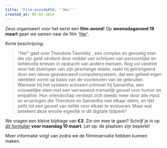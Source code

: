 ```yaml
---
title: 'Film-avond&#58; ''Her'''
created_at: 05-03-2014
---
```


Zeus organiseert voor het eerst een **film-avond**! Op **woensdagavond 19 maart** gaan we samen naar de film '[Her](https://www.imdb.com/title/tt1798709/ "Her")'.

Korte beschrijving:

> "Her" gaat over Theodore Twombly , een complex en gevoelig man die zijn geld verdient door middel van schrijven van persoonlijke en liefdevolle brieven in opdracht van andere mensen. Nog vol verdriet door het stuklopen van zijn jarenlange relatie, raakt hij geïntrigeerd door een nieuw geavanceerd computersysteem, dat een geheel eigen identiteit vormt op basis van de voorkeuren van de gebruiker. Wanneer hij het systeem activeert ontmoet hij Samantha, een vrouwelijke stem met een verrassend menselijk gevoel voor humor en empathie. Hun vriendschap verdiept zich steeds meer door alle input en ervaringen die Theodore en Samantha met elkaar delen, en lijkt zelfs tot een gevoel van liefde voor elkaar te evolueren. Maar wat betekent deze emotie eigenlijk in dit digitale tijdperk?

We vragen een kleine bijdrage van **€3**. Zin om mee te gaan? Schrijf je in op [dit formulier](https://docs.google.com/forms/d/1-e998kjpYj5qO5mPOD4XteRnk8yx-hsx3gyqA1j1AII/viewform "Formulier") **voor maandag 10 maart**. Let op: de plaatsen zijn beperkt!

Meer informatie volgt van zodra we de filmreservatie hebben kunnen maken.
